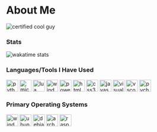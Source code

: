 # About Me
![certified cool guy](https://github.com/snqwq/assets/blob/1ac935f88dbb3fdafd615ddf20288b6cefacd15c/cool-guy-green.svg)


<!-- stat site things -->
### Stats

![wakatime stats](https://github-readme-stats.vercel.app/api/wakatime?username=snqwq&theme=transparent&hide_title=true)


<!-- Tools and coding languages -->
### Languages/Tools I Have Used
<p float="left">
  <img height="32" width="32" src="https://cdn.simpleicons.org/python" alt="python"/> 
  <img height="32" width="32" src="https://cdn.simpleicons.org/micropython" alt="micropython"/> 
  <img height="32" width="32" src="https://cdn.simpleicons.org/lua" alt="lua"/>
  <img height="32" width="32" src="https://cdn.simpleicons.org/windowsterminal" alt="windows terminal"/>
  <img height="32" width="32" src="https://cdn.simpleicons.org/powershell" alt="powershell"/>
  <img height="32" width="32" src="https://cdn.simpleicons.org/html5" alt="html5"/>
  <img height="32" width="32" src="https://cdn.simpleicons.org/css3" alt="css3"/>
  <img height="32" width="32" src="https://cdn.simpleicons.org/javascript" alt="javascript"/>
  <img height="32" width="32" src="https://cdn.simpleicons.org/visualstudio" alt="visual studio"/>
  <img height="32" width="32" src="https://cdn.simpleicons.org/visualstudiocode" alt="vscode"/>
  <img height="32" width="32" src="https://cdn.simpleicons.org/pycharm/3776AB" alt="pycharm"/>
  
<p/>


<!-- Operating systems -->
### Primary Operating Systems 
<p float="left">
  <img height="32" width="32" src="https://cdn.simpleicons.org/windows" alt="windows"/>
  <img height="32" width="32" src="https://cdn.simpleicons.org/ubuntu" alt="ubuntu"/>
  <img height="32" width="32" src="https://cdn.simpleicons.org/debian" alt="debian"/>
  <img height="32" width="32" src="https://cdn.simpleicons.org/archlinux" alt="arch"/>
  <img height="32" width="32" src="https://cdn.simpleicons.org/raspberrypi" alt="raspberrypi"/>
<p/>


<!-- Examples of my work -->

<!-- NOT DONE 
### You Can Reach Me On
![Discord]() -->
